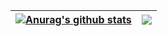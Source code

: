 
| <a href="https://github.com/baiaman1/github-readme-stats"><img align="center" src="https://github-readme-stats.vercel.app/api?username=baiaman1&show_icons=true&include_all_commits=true&theme=buefy&hide_border=true" alt="Anurag's github stats" /></a> | <a href="https://github.com/baiaman1/github-readme-stats"><img align="center" src="https://github-readme-stats.vercel.app/api/top-langs/?username=baiaman1&layout=compact&theme=buefy&hide_border=true" /></a> |
| ------------- | ------------- |
